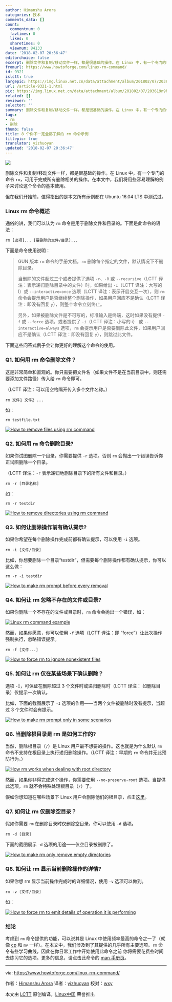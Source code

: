 ```yaml
---
author: Himanshu Arora
categories: 技术
comments_data: []
count:
  commentnum: 0
  favtimes: 0
  likes: 0
  sharetimes: 0
  viewnum: 84133
date: '2018-02-07 20:36:47'
editorchoice: false
excerpt: 删除文件和复制/移动文件一样，都是很基础的操作。在 Linux 中，有一个专门的命令 rm，可用于完成所有删除相关的操作。在本文中，我们将用些容易理解的例子来讨论这个命令的基本使用。
fromurl: https://www.howtoforge.com/linux-rm-command/
id: 9321
islctt: true
largepic: https://img.linux.net.cn/data/attachment/album/201802/07/203619n9bb3pdwmmpqxwfw.jpg
url: /article-9321-1.html
pic: https://img.linux.net.cn/data/attachment/album/201802/07/203619n9bb3pdwmmpqxwfw.jpg.thumb.jpg
related: []
reviewer: ''
selector: ''
summary: 删除文件和复制/移动文件一样，都是很基础的操作。在 Linux 中，有一个专门的命令 rm，可用于完成所有删除相关的操作。在本文中，我们将用些容易理解的例子来讨论这个命令的基本使用。
tags:
- rm
- 删除
thumb: false
title: 8 个你不一定全都了解的 rm 命令示例
titlepic: true
translator: yizhuoyan
updated: '2018-02-07 20:36:47'
---
```


![](/data/attachment/album/201802/07/203619n9bb3pdwmmpqxwfw.jpg)


删除文件和复制/移动文件一样，都是很基础的操作。在 Linux 中，有一个专门的命令 `rm`，可用于完成所有删除相关的操作。在本文中，我们将用些容易理解的例子来讨论这个命令的基本使用。


但在我们开始前，值得指出的是本文所有示例都在 Ubuntu 16.04 LTS 中测试过。


### Linux rm 命令概述


通俗的讲，我们可以认为 `rm` 命令是用于删除文件和目录的。下面是此命令的语法：



```
rm [选项]... [要删除的文件/目录]...

```

下面是命令使用说明：



> 
> GUN 版本 `rm` 命令的手册文档。`rm` 删除每个指定的文件，默认情况下不删除目录。
> 
> 
> 当删除的文件超过三个或者提供了选项 `-r`、`-R` 或 `--recursive`（LCTT 译注：表示递归删除目录中的文件）时，如果给出 `-I`（LCTT 译注：大写的 I）或 `--interactive=once` 选项（LCTT 译注：表示开启交互一次），则 `rm` 命令会提示用户是否继续整个删除操作，如果用户回应不是确认（LCTT 译注：即没有回复 `y`），则整个命令立刻终止。
> 
> 
> 另外，如果被删除文件是不可写的，标准输入是终端，这时如果没有提供 `-f` 或 `--force` 选项，或者提供了 `-i`（LCTT 译注：小写的 i） 或 `--interactive=always` 选项，`rm` 会提示用户是否要删除此文件，如果用户回应不是确认（LCTT 译注：即没有回复 `y`），则跳过此文件。
> 
> 
> 


下面这些问答式例子会让你更好的理解这个命令的使用。


### Q1. 如何用 rm 命令删除文件？


这是非常简单和直观的。你只需要把文件名（如果文件不是在当前目录中，则还需要添加文件路径）传入给 `rm` 命令即可。


（LCTT 译注：可以用空格隔开传入多个文件名称。）



```
rm 文件1 文件2 ... 

```

如：



```
rm testfile.txt

```

[![How to remove files using rm command](/data/attachment/album/201802/07/203650qdudn2d8efkb2jln.png)](https://www.howtoforge.com/images/command-tutorial/big/rm-basic-usage.png)


### Q2. 如何用 `rm` 命令删除目录?


如果你试图删除一个目录，你需要提供 `-r` 选项。否则 `rm` 会抛出一个错误告诉你正试图删除一个目录。


（LCTT 译注：`-r` 表示递归地删除目录下的所有文件和目录。）



```
rm -r [目录名称]

```

如：



```
rm -r testdir

```

[![How to remove directories using rm command](/data/attachment/album/201802/07/203653tq2kvwwe3kquvabw.png)](https://www.howtoforge.com/images/command-tutorial/big/rm-r.png)


### Q3. 如何让删除操作前有确认提示?


如果你希望在每个删除操作完成前都有确认提示，可以使用 `-i` 选项。



```
rm -i [文件/目录]

```

比如，你想要删除一个目录“testdir”，但需要每个删除操作都有确认提示，你可以这么做：



```
rm -r -i testdir

```

[![How to make rm prompt before every removal](/data/attachment/album/201802/07/203654jb36a85jpd34535a.png)](https://www.howtoforge.com/images/command-tutorial/big/rm-i-option.png)


### Q4. 如何让 rm 忽略不存在的文件或目录?


如果你删除一个不存在的文件或目录时，`rm` 命令会抛出一个错误，如：


[![Linux rm command example](/data/attachment/album/201802/07/203656gjq41qjdx7b1gw44.png)](https://www.howtoforge.com/images/command-tutorial/big/rm-non-ext-error.png)


然而，如果你愿意，你可以使用 `-f` 选项（LCTT 译注：即 “force”）让此次操作强制执行，忽略错误提示。



```
rm -f [文件...]

```

[![How to force rm to ignore nonexistent files](/data/attachment/album/201802/07/203658clziljliiqu5sl5d.png)](https://www.howtoforge.com/images/command-tutorial/big/rm-f-option.png)


### Q5. 如何让 rm 仅在某些场景下确认删除？


选项 `-I`，可保证在删除超过 3 个文件时或递归删除时（LCTT 译注： 如删除目录）仅提示一次确认。


比如，下面的截图展示了 `-I` 选项的作用——当两个文件被删除时没有提示，当超过 3 个文件时会有提示。


[![How to make rm prompt only in some scenarios](/data/attachment/album/201802/07/203701yk3ace3i8f3wki3w.png)](https://www.howtoforge.com/images/command-tutorial/big/rm-I-option.png)


### Q6. 当删除根目录是 rm 是如何工作的?


当然，删除根目录（`/`）是 Linux 用户最不想要的操作。这也就是为什么默认 `rm` 命令不支持在根目录上执行递归删除操作。（LCTT 译注：早期的 `rm` 命令并无此预防行为。）


[![How rm works when dealing with root directory](/data/attachment/album/201802/07/203703r88y4ws00yoddf8k.png)](https://www.howtoforge.com/images/command-tutorial/big/rm-root-default.png)


然而，如果你非得完成这个操作，你需要使用 `--no-preserve-root` 选项。当提供此选项，`rm` 就不会特殊处理根目录（`/`）了。


假如你想知道在哪些场景下 Linux 用户会删除他们的根目录，点击[这里](https://superuser.com/questions/742334/is-there-a-scenario-where-rm-rf-no-preserve-root-is-needed)。


### Q7. 如何让 rm 仅删除空目录？


假如你需要 `rm` 在删除目录时仅删除空目录，你可以使用 `-d` 选项。



```
rm -d [目录]

```

下面的截图展示 `-d` 选项的用途——仅空目录被删除了。


[![How to make rm only remove empty directories](/data/attachment/album/201802/07/203705afvq3ffmxjx5navb.png)](https://www.howtoforge.com/images/command-tutorial/big/rm-d-option.png)


### Q8. 如何让 rm 显示当前删除操作的详情?


如果你想 rm 显示当前操作完成时的详细情况，使用 `-v` 选项可以做到。



```
rm -v [文件/目录]

```

如：


[![How to force rm to emit details of operation it is performing](/data/attachment/album/201802/07/203707p3aspiahi11iivq3.png)](https://www.howtoforge.com/images/command-tutorial/big/rm-v-option.png)


### 结论


考虑到 `rm` 命令提供的功能，可以说其是 Linux 中使用频率最高的命令之一了（就像 [cp](https://www.howtoforge.com/linux-cp-command/) 和 `mv` 一样）。在本文中，我们涉及到了其提供的几乎所有主要选项。`rm` 命令有些学习曲线，因此在你日常工作中开始使用此命令之前 你将需要花费些时间去练习它的选项。更多的信息，请点击此命令的 [man 手册页](https://linux.die.net/man/1/rm)。




---


via: <https://www.howtoforge.com/linux-rm-command/>


作者：[Himanshu Arora](https://www.howtoforge.com) 译者：[yizhuoyan](https://github.com/yizhuoyan) 校对：[wxy](https://github.com/wxy)


本文由 [LCTT](https://github.com/LCTT/TranslateProject) 原创编译，[Linux中国](https://linux.cn/) 荣誉推出
